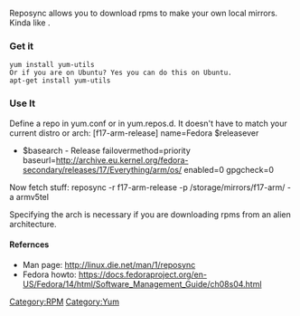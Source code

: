 Reposync allows you to download rpms to make your own local mirrors.
Kinda like <apt-mirror>.

### Get it

`yum install yum-utils`
`Or if you are on Ubuntu? Yes you can do this on Ubuntu.`\
`apt-get install yum-utils`

### Use It

Define a repo in yum.conf or in yum.repos.d. It doesn't have to match
your current distro or arch: [f17-arm-release] name=Fedora \$releasever
- \$basearch - Release failovermethod=priority
baseurl=<http://archive.eu.kernel.org/fedora-secondary/releases/17/Everything/arm/os/>
enabled=0 gpgcheck=0

Now fetch stuff: reposync -r f17-arm-release -p
/storage/mirrors/f17-arm/ -a armv5tel

Specifying the arch is necessary if you are downloading rpms from an
alien architecture.

#### Refernces

-   Man page: <http://linux.die.net/man/1/reposync>
-   Fedora howto:
    <https://docs.fedoraproject.org/en-US/Fedora/14/html/Software_Management_Guide/ch08s04.html>

<Category:RPM> <Category:Yum>
